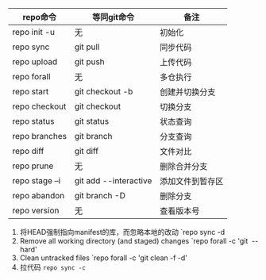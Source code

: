 
|repo命令|等同git命令|备注|
|---|---|---|
|repo init -u|无|初始化|
|repo sync|git pull|同步代码|
|repo upload|git push|上传代码|
|repo forall|无|多仓执行|
|repo start|git checkout -b|创建并切换分支|
|repo checkout|git checkout|切换分支|
|repo status|git status|状态查询|
|repo branches|git branch|分支查询|
|repo diff|git diff|文件对比|
|repo prune|无|删除合并分支|
|repo stage –i|git add --interactive|添加文件到暂存区|
|repo abandon|git branch -D|删除分支|
|repo version|无|查看版本号|


1. 将HEAD强制指向manifest的库，而忽略本地的改动
		`repo sync -d
1. Remove all working directory (and staged) changes
	  `repo forall -c 'git  --hard'
2. Clean untracked files
	  `repo forall -c 'git clean -f -d'
3. 拉代码
	  `repo sync -c`  
